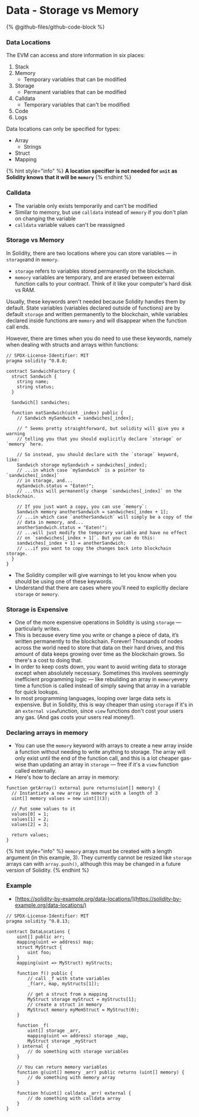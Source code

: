 # Data - Storage vs Memory

{% @github-files/github-code-block %}

### Data Locations

The EVM can access and store information in six places:

1. Stack
2. Memory
   * Temporary variables that can be modified
3. Storage
   * Permanent variables that can be modified
4. Calldata
   * Temporary variables that can't be modified
5. Code
6. Logs

Data locations can only be specified for types:

* Array
  * Strings
* Struct
* Mapping

{% hint style="info" %}
**A location specifier is not needed for `unit` as Solidity knows that it will be `memory`**
{% endhint %}

### Calldata

* The variable only exists temporarily and can't be modified
* Similar to memory, but use `calldata` instead of `memory` if you don't plan on changing the variable
* `calldata` variable values can't be reassigned

### Storage vs Memory

In Solidity, there are two locations where you can store variables — in `storage`and in `memory`.

* `storage` refers to variables stored permanently on the blockchain.
* `memory` variables are temporary, and are erased between external function calls to your contract. Think of it like your computer's hard disk vs RAM.

Usually, these keywords aren't needed because Solidity handles them by default. State variables (variables declared outside of functions) are by default `storage` and written permanently to the blockchain, while variables declared inside functions are `memory` and will disappear when the function call ends.

However, there are times when you do need to use these keywords, namely when dealing with structs and arrays within functions:

```solidity
// SPDX-License-Identifier: MIT
pragma solidity ^0.8.0;

contract SandwichFactory {
  struct Sandwich {
    string name;
    string status;
  }

  Sandwich[] sandwiches;

  function eatSandwich(uint _index) public {
    // Sandwich mySandwich = sandwiches[_index];

    // ^ Seems pretty straightforward, but solidity will give you a warning
    // telling you that you should explicitly declare `storage` or `memory` here.

    // So instead, you should declare with the `storage` keyword, like:
    Sandwich storage mySandwich = sandwiches[_index];
    // ...in which case `mySandwich` is a pointer to `sandwiches[_index]`
    // in storage, and...
    mySandwich.status = "Eaten!";
    // ...this will permanently change `sandwiches[_index]` on the blockchain.

    // If you just want a copy, you can use `memory`:
    Sandwich memory anotherSandwich = sandwiches[_index + 1];
    // ...in which case `anotherSandwich` will simply be a copy of the 
    // data in memory, and...
    anotherSandwich.status = "Eaten!";
    // ...will just modify the temporary variable and have no effect 
    // on `sandwiches[_index + 1]`. But you can do this:
    sandwiches[_index + 1] = anotherSandwich;
    // ...if you want to copy the changes back into blockchain storage.
  }
}
```

* The Solidity compiler will give warnings to let you know when you should be using one of these keywords.
* Understand that there are cases where you'll need to explicitly declare `storage` or `memory`.

### Storage is Expensive

* One of the more expensive operations in Solidity is using `storage` — particularly writes.
* This is because every time you write or change a piece of data, it’s written permanently to the blockchain. Forever! Thousands of nodes across the world need to store that data on their hard drives, and this amount of data keeps growing over time as the blockchain grows. So there's a cost to doing that.
* In order to keep costs down, you want to avoid writing data to storage except when absolutely necessary. Sometimes this involves seemingly inefficient programming logic — like rebuilding an array in `memory`every time a function is called instead of simply saving that array in a variable for quick lookups.
* In most programming languages, looping over large data sets is expensive. But in Solidity, this is way cheaper than using `storage` if it's in an `external view`function, since `view` functions don't cost your users any gas. (And gas costs your users real money!).

### Declaring arrays in memory

* You can use the `memory` keyword with arrays to create a new array inside a function without needing to write anything to storage. The array will only exist until the end of the function call, and this is a lot cheaper gas-wise than updating an array in `storage` — free if it's a `view` function called externally.
* Here's how to declare an array in memory:

```solidity
function getArray() external pure returns(uint[] memory) {
  // Instantiate a new array in memory with a length of 3
  uint[] memory values = new uint[](3);

  // Put some values to it
  values[0] = 1;
  values[1] = 2;
  values[2] = 3;

  return values;
}
```

{% hint style="info" %}
`memory` arrays must be created with a length argument (in this example, 3). They currently cannot be resized like `storage` arrays can with `array.push()`, although this may be changed in a future version of Solidity.
{% endhint %}

### Example

* [https://solidity-by-example.org/data-locations/](https://solidity-by-example.org/data-locations/)

```solidity
// SPDX-License-Identifier: MIT
pragma solidity ^0.8.13;

contract DataLocations {
    uint[] public arr;
    mapping(uint => address) map;
    struct MyStruct {
        uint foo;
    }
    mapping(uint => MyStruct) myStructs;

    function f() public {
        // call _f with state variables
        _f(arr, map, myStructs[1]);

        // get a struct from a mapping
        MyStruct storage myStruct = myStructs[1];
        // create a struct in memory
        MyStruct memory myMemStruct = MyStruct(0);
    }

    function _f(
        uint[] storage _arr,
        mapping(uint => address) storage _map,
        MyStruct storage _myStruct
    ) internal {
        // do something with storage variables
    }

    // You can return memory variables
    function g(uint[] memory _arr) public returns (uint[] memory) {
        // do something with memory array
    }

    function h(uint[] calldata _arr) external {
        // do something with calldata array
    }
}
```
